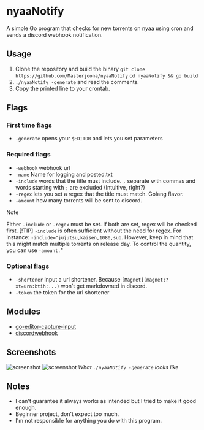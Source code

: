 # nyaaNotify

A simple Go program that checks for new torrents on [nyaa](https://nyaa.si) using cron and sends a discord webhook notification.

## Usage
1. Clone the repository and build the binary
`git clone https://github.com/Masterjoona/nyaaNotify`
`cd nyaaNotify && go build`
2. `./nyaaNotify -generate` and read the comments.
3. Copy the printed line to your crontab.

## Flags
### First time flags
- `-generate` opens your `$EDITOR` and lets you set parameters
### Required flags
- `-webhook` webhook url
- `-name` Name for logging and posted.txt
- `-include` words that the title must include. `,` separate with commas and words starting with `;` are excluded (Intuitive, right?)
- `-regex` lets you set a regex that the title must match. Golang flavor.
- `-amount` how many torrents will be sent to discord.
> [!NOTE]  
> Either `-include` or `-regex` must be set. If both are set, regex will be checked first.
> [!TIP]
> `-include` is often sufficient without the need for regex. For instance: `-include="jujutsu,kaisen,1080,sub`. However, keep in mind that this might match multiple torrents on release day. To control the quantity, you can use `-amount.`"
### Optional flags
- `-shortener` input a url shortener. Because `[Magnet](magnet:?xt=urn:btih:...)` won't get markdowned in discord.
- `-token` the token for the url shortener

## Modules
- [go-editor-capture-input](https://github.com/halkyon/go-editor-capture-input)
- [discordwebhook](https://github.com/gtuk/discordwebhook)

## Screenshots
![screenshot](https://bin.masterjoona.dev/u/DaNTbR.png)
![screenshot](https://bin.masterjoona.dev/u/L7Zw6K.png)
*What `./nyaaNotify -generate` looks like*

## Notes
- I can't guarantee it always works as intended but I tried to make it good enough.
- Beginner project, don't expect too much.
- I'm not responsible for anything you do with this program.